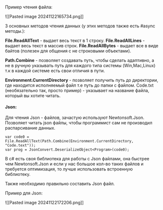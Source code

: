 Пример чтения файла:

![[Pasted image 20241122165734.png]]

3 основных методов чтения данных (у этих методов также есть #async методы.):

**File.ReadAllText** - выдает весь текст в 1 строку.
**File.ReadAllLines** - выдает весь текст в массив строк.
**File.ReadAllBytes** - выдает все в виде байтов (полезен для общения с не строковыми объектами).

**Path.Combine** - позволяет создавать путь, чтобы сделать адаптивно, а не в ручную указывать путь для каждого типа системы (Win,Mac,Linux) т.к в каждой системе есть свои отличия в пути.

**Environment.CurrentDirectory** - позволяет получить путь до директории, где находится исполняемый файл т.е путь до папки с файлом.
Code.txt (необязательно так, просто пример) - указывает на название файла, который вы хотите читать.

#### Json:

Для чтения Json - файлов, зачастую используют Newtonsoft.Json. Позволяет читать json файлы, чтобы программист сам не производил распарсивание данных.

```
var code0 = File.ReadAllText(Path.Combine(Environment.CurrentDirectory, "Code.text"));
var prog = JsonConvert.DeserializeObject<Program>(code0);
```

В c# есть своя библиотека для работы с Json файлами, она быстрее чем Newtonsoft.Json и если у нас большое кол-во таких файлов и требуется оптимизация, то лучше использовать встроенную библиотеку.

Также необходимо правильно составить Json файл.

Пример для Json:

![[Pasted image 20241122172206.png]]

